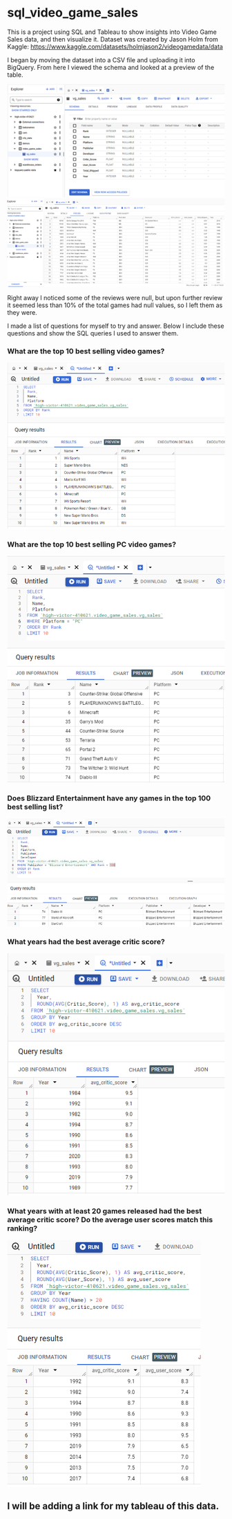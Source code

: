 # sql_video_game_sales

This is a project using SQL and Tableau to show insights into Video Game Sales data, and then visualize it.
Dataset was created by Jason Holm from Kaggle: https://www.kaggle.com/datasets/holmjason2/videogamedata/data

I began by moving the dataset into a CSV file and uploading it into BigQuery. From here I viewed the schema and looked at a preview of the table.

<img src="Images/Schema.png?raw=true"/>
<img src="Images/Preview.png?raw=true"/>

Right away I noticed some of the reviews were null, but upon further review it seemed less than 10% of the total games had null values, so I left them as 
they were.

I made a list of questions for myself to try and answer. Below I include these questions and show the SQL queries I used to answer them.

### What are the top 10 best selling video games?
<img src="Images/top_10.png?raw=true"/>

### What are the top 10 best selling PC video games?
<img src="Images/top_10_pc.png?raw=true"/>

### Does Blizzard Entertainment have any games in the top 100 best selling list?
<img src="Images/blizzard_top_100.png?raw=true"/>

### What years had the best average critic score?
<img src="Images/critics_year.png?raw=true"/>

### What years with at least 20 games released had the best average critic score? Do the average user scores match this ranking?
<img src="Images/avg_critic_user.png?raw=true"/>

## I will be adding a link for my tableau of this data.
